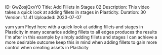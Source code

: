 ID: GwZosjQxvY0
Title: Add Fillets in Stages 02
Description: This video takes a quick look at adding fillets in stages in Plasticity.
Duration: 30
Version: 1.1.41
Uploaded: 2023-07-07

yum yum Floyd here with a quick look at
adding fillets and stages in Plasticity
in many scenarios adding fillets to all
edges produces the results I'm after
in this example by simply adding fillets
and stages I can achieve a more
desirable outcome keep this in mind when
adding fillets to gain more control when
creating assets in Plasticity
